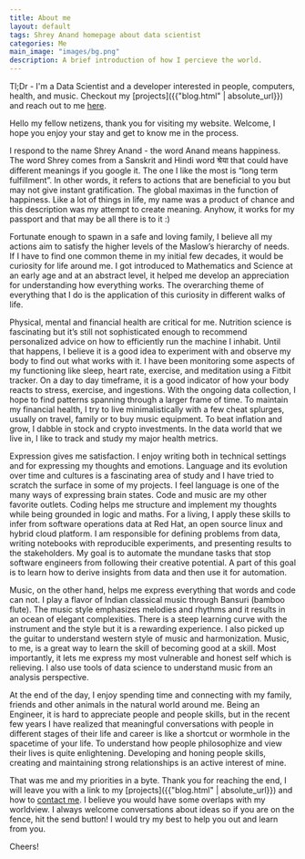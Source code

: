 ```yaml
---
title: About me
layout: default
tags: Shrey Anand homepage about data scientist
categories: Me
main_image: "images/bg.png"
description: A brief introduction of how I percieve the world.
---
```


Tl;Dr - I'm a Data Scientist and a developer interested in people, computers, health, and music. Checkout my [projects]({{"blog.html" | absolute_url}}) and reach out to me [here](mailto:shanand@redhat.com).

Hello my fellow netizens, thank you for visiting my website. Welcome, I hope you enjoy your stay and get to know me in the process.

I respond to the name Shrey Anand - the word Anand means happiness. The word Shrey comes from a Sanskrit and Hindi word श्रेया that could have different meanings if you google it. The one I like the most is  “long term fulfillment”. In other words, it refers to actions that are beneficial to you but may not give instant gratification. The global maximas in the function of happiness. Like a lot of things in life, my name was a product of chance and this description was my attempt to create meaning. Anyhow, it works for my passport and that may be all there is to it :)

Fortunate enough to spawn in a safe and loving family, I believe all my actions aim to satisfy the higher levels of the Maslow’s hierarchy of needs. If I have to find one common theme in my initial few decades, it would be curiosity for life around me. I got introduced to Mathematics and Science at an early age and at an abstract level, it helped me develop an appreciation for understanding how everything works. The overarching theme of everything that I do is the application of this curiosity in different walks of life.

Physical, mental and financial health are critical for me. Nutrition science is fascinating but it’s still not sophisticated enough to recommend personalized advice on how to efficiently run the machine I inhabit. Until that happens, I believe it is a good idea to experiment with and observe my body to find out what works with it. I have been monitoring some aspects of my functioning like sleep, heart rate, exercise, and meditation using a Fitbit tracker. On a day to day timeframe, it is a good indicator of how your body reacts to stress, exercise, and ingestions. With the ongoing data collection, I hope to find patterns spanning through a larger frame of time. To maintain my financial health, I try to live minimalistically with a few cheat splurges, usually on travel, family or to buy music equipment. To beat inflation and grow, I dabble in stock and crypto investments. In the data world that we live in, I like to track and study my major health metrics.

Expression gives me satisfaction. I enjoy writing both in technical settings and for expressing my thoughts and emotions. Language and its evolution over time and cultures is a fascinating area of study and I have tried to scratch the surface in some of my projects. I feel language is one of the many ways of expressing brain states. Code and music are my other favorite outlets. Coding helps me structure and implement my thoughts while being grounded in logic and maths. For a living, I apply these skills to infer from software operations data at Red Hat, an open source linux and hybrid cloud platform. I am responsible for defining problems from data, writing notebooks with reproducible experiments, and presenting results to the stakeholders. My goal is to automate the mundane tasks that stop software engineers from following their creative potential. A part of this goal is to learn how to derive insights from data and then use it for automation.

Music, on the other hand, helps me express everything that words and code can not. I play a flavor of Indian classical music through Bansuri (bamboo flute). The music style emphasizes melodies and rhythms and it results in an ocean of elegant complexities. There is a steep learning curve with the instrument and the style but it is a rewarding experience. I also picked up the guitar to understand western style of music and harmonization. Music, to me, is a great way to learn the skill of becoming good at a skill. Most importantly, it lets me express my most vulnerable and honest self which is relieving. I also use tools of data science to understand music from an analysis perspective.

At the end of the day, I enjoy spending time and connecting with my family, friends and other animals in the natural world around me. Being an Engineer, it is hard to appreciate people and people skills, but in the recent few years I have realized that meaningful conversations with people in different stages of their life and career is like a shortcut or wormhole in the spacetime of your life. To understand how people philosophize and view their lives is quite enlightening.  Developing and honing people skills, creating and maintaining strong relationships is an active interest of mine.

That was me and my priorities in a byte. Thank you for reaching the end, I will leave you with a link to my [projects]({{"blog.html" | absolute_url}}) and how to [contact me]((mailto:shanand@redhat.com)). I believe you would have some overlaps with my worldview. I always welcome conversations about ideas so if you are on the fence, hit the send button!  I would try my best to help you out and learn from you.

Cheers!
